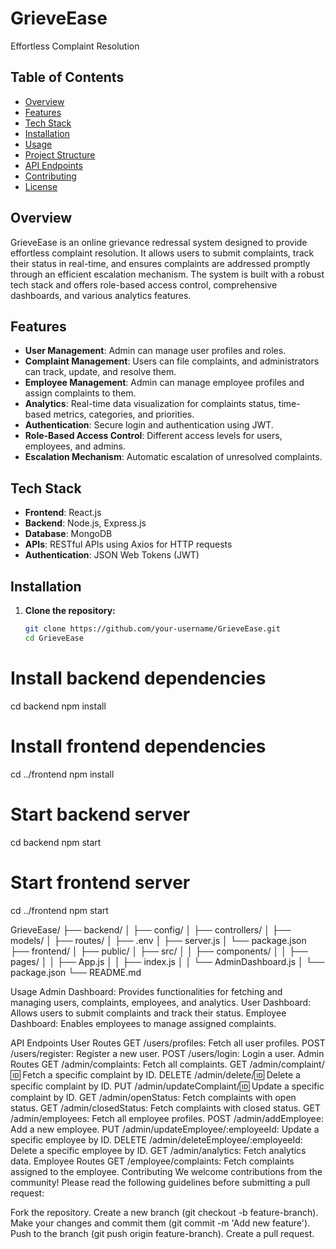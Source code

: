 # GrieveEase

Effortless Complaint Resolution

## Table of Contents

- [Overview](#overview)
- [Features](#features)
- [Tech Stack](#tech-stack)
- [Installation](#installation)
- [Usage](#usage)
- [Project Structure](#project-structure)
- [API Endpoints](#api-endpoints)
- [Contributing](#contributing)
- [License](#license)

## Overview

GrieveEase is an online grievance redressal system designed to provide effortless complaint resolution. It allows users to submit complaints, track their status in real-time, and ensures complaints are addressed promptly through an efficient escalation mechanism. The system is built with a robust tech stack and offers role-based access control, comprehensive dashboards, and various analytics features.

## Features

- **User Management**: Admin can manage user profiles and roles.
- **Complaint Management**: Users can file complaints, and administrators can track, update, and resolve them.
- **Employee Management**: Admin can manage employee profiles and assign complaints to them.
- **Analytics**: Real-time data visualization for complaints status, time-based metrics, categories, and priorities.
- **Authentication**: Secure login and authentication using JWT.
- **Role-Based Access Control**: Different access levels for users, employees, and admins.
- **Escalation Mechanism**: Automatic escalation of unresolved complaints.

## Tech Stack

- **Frontend**: React.js
- **Backend**: Node.js, Express.js
- **Database**: MongoDB
- **APIs**: RESTful APIs using Axios for HTTP requests
- **Authentication**: JSON Web Tokens (JWT)

## Installation

1. **Clone the repository:**
   ```bash
   git clone https://github.com/your-username/GrieveEase.git
   cd GrieveEase
# Install backend dependencies
cd backend
npm install
# Install frontend dependencies
cd ../frontend
npm install

# Start backend server
cd backend
npm start

# Start frontend server
cd ../frontend
npm start


GrieveEase/
├── backend/
│   ├── config/
│   ├── controllers/
│   ├── models/
│   ├── routes/
│   ├── .env
│   ├── server.js
│   └── package.json
├── frontend/
│   ├── public/
│   ├── src/
│   │   ├── components/
│   │   ├── pages/
│   │   ├── App.js
│   │   ├── index.js
│   │   └── AdminDashboard.js
│   └── package.json
└── README.md

Usage
Admin Dashboard: Provides functionalities for fetching and managing users, complaints, employees, and analytics.
User Dashboard: Allows users to submit complaints and track their status.
Employee Dashboard: Enables employees to manage assigned complaints.

API Endpoints
User Routes
GET /users/profiles: Fetch all user profiles.
POST /users/register: Register a new user.
POST /users/login: Login a user.
Admin Routes
GET /admin/complaints: Fetch all complaints.
GET /admin/complaint/:id: Fetch a specific complaint by ID.
DELETE /admin/delete/:id: Delete a specific complaint by ID.
PUT /admin/updateComplaint/:id: Update a specific complaint by ID.
GET /admin/openStatus: Fetch complaints with open status.
GET /admin/closedStatus: Fetch complaints with closed status.
GET /admin/employees: Fetch all employee profiles.
POST /admin/addEmployee: Add a new employee.
PUT /admin/updateEmployee/:employeeId: Update a specific employee by ID.
DELETE /admin/deleteEmployee/:employeeId: Delete a specific employee by ID.
GET /admin/analytics: Fetch analytics data.
Employee Routes
GET /employee/complaints: Fetch complaints assigned to the employee.
Contributing
We welcome contributions from the community! Please read the following guidelines before submitting a pull request:

Fork the repository.
Create a new branch (git checkout -b feature-branch).
Make your changes and commit them (git commit -m 'Add new feature').
Push to the branch (git push origin feature-branch).
Create a pull request.

